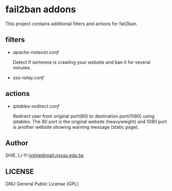 fail2ban addons
===============
This project contains additional filters and actions for fail2ban.

filters
-------
  - *apache-notexist.conf*
  
    Detect if someone is crawling your website and ban it for several minutes.
  
  - *sso-relay.conf*

actions
-------
  - *iptables-redirect.conf*
  
    Redirect user from original port(80) to destination port(1080) using iptables.
    The 80 port is the original website (heavyweight) and 1080 port is another website showing warning message (static page).

Author
------
  SHIE, Li-Yi <lyshie@mail.nsysu.edu.tw>
  
LICENSE
-------
  GNU General Public License (GPL)
